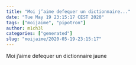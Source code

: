 ```yaml
---
title: "Moi j’aime defequer un dictionnaire..."
date: "Tue May 19 23:15:17 CEST 2020"
tags: ["moijaime", "pipotron"]
author: m1ch3l
categories: ["generated"]
slug: "moijaime/2020-05-19-23:15:17"
---
```


Moi j’aime defequer un dictionnaire jaune

